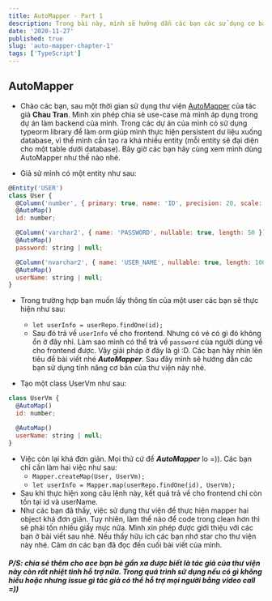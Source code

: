 ```yaml
---
title: AutoMapper - Part 1
description: Trong bài này, mình sẽ hưỡng dẫn các bạn các sử dụng cơ bản của thư viên AutoMapper.
date: '2020-11-27'
published: true
slug: 'auto-mapper-chapter-1'
tags: ['TypeScript']
---
```


## AutoMapper

- Chào các bạn, sau một thời gian sử dụng thư viện [AutoMapper](https://github.com/nartc/mapper) của tác giả **Chau Tran**. Mình xin phép chia sẻ use-case mà mình áp dụng trong dự án làm backend của mình. Trong các dự án của mình có sử dụng typeorm library để làm orm giúp mình thực hiện persistent dư liệu xuống database, vì thế mình cần tạo ra khá nhiều entity (mỗi entity sẽ đại diện cho một table dưới database). Bây giờ các bạn hãy cùng xem mình dùng AutoMapper như thế nào nhé.

* Giả sử mình có một entity như sau:

```javascript
@Entity('USER')
class User {
  @Column('number', { primary: true, name: 'ID', precision: 20, scale: 0 })
  @AutoMap()
  id: number;

  @Column('varchar2', { name: 'PASSWORD', nullable: true, length: 50 })
  @AutoMap()
  password: string | null;

  @Column('nvarchar2', { name: 'USER_NAME', nullable: true, length: 100 })
  @AutoMap()
  userName: string | null;
}
```

* Trong trường hợp bạn muốn lấy thông tin của một user các bạn sẽ thực hiện như sau: 
  * `let userInfo = userRepo.findOne(id);`
  * Sau đó trả về `userInfo` về cho frontend. Nhưng có vẻ có gì đó không ổn ở đây nhỉ. Làm sao mình có thể trả về `password` của người dùng về cho frontend được. Vậy giải pháp ở đây là gì :D. Các bạn hãy nhìn lên tiêu đề bài viết nhé ***AutoMapper***. Sau đây mình sẽ hướng dẫn các bạn sử dụng tính năng cơ bản của thư viện này nhé.

* Tạo một class UserVm như sau:

```javascript
class UserVm {
  @AutoMap()
  id: number;

  @AutoMap()
  userName: string | null;
}
```

* Việc còn lại khá đơn giản. Mọi thứ cứ để ***AutoMapper*** lo =)). Các bạn chỉ cần làm hai việc như sau:
  *  `Mapper.createMap(User, UserVm);` 
  *  `let userInfo = Mapper.map(userRepo.findOne(id), UserVm);`
* Sau khi thực hiện xong câu lệnh này, kết quả trả về cho frontend chỉ còn tồn tại id và userName.
* Như các bạn đã thấy, việc sử dụng thư viện để thực hiện mapper hai object khá đơn giản. Tuy nhiên, làm thế nào để code trong clean hơn thì sẽ phải tốn nhiều giấy mực nữa. Mình xin phép được giới thiệu với các bạn ở bài viết sau nhé. Nếu thấy hữu ích các bạn nhớ star cho thư viện này nhé. Cảm ơn các bạn đã đọc đến cuối bài viết của mình.

##### P/S: chia sẻ thêm cho ace bạn bè gần xa được biết là tác giả của thư viện này còn rất nhiệt tình hỗ trợ nữa. Trong quá trình sử dụng nếu có gì không hiểu hoặc nhưng issue gì tác giả có thể hỗ trợ mọi người bằng video call =))

